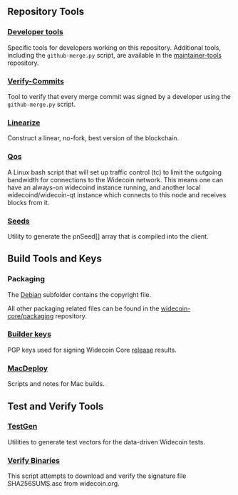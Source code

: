 Repository Tools
---------------------

### [Developer tools](/contrib/devtools) ###
Specific tools for developers working on this repository.
Additional tools, including the `github-merge.py` script, are available in the [maintainer-tools](https://github.com/widecoin-core/widecoin-maintainer-tools) repository.

### [Verify-Commits](/contrib/verify-commits) ###
Tool to verify that every merge commit was signed by a developer using the `github-merge.py` script.

### [Linearize](/contrib/linearize) ###
Construct a linear, no-fork, best version of the blockchain.

### [Qos](/contrib/qos) ###

A Linux bash script that will set up traffic control (tc) to limit the outgoing bandwidth for connections to the Widecoin network. This means one can have an always-on widecoind instance running, and another local widecoind/widecoin-qt instance which connects to this node and receives blocks from it.

### [Seeds](/contrib/seeds) ###
Utility to generate the pnSeed[] array that is compiled into the client.

Build Tools and Keys
---------------------

### Packaging ###
The [Debian](/contrib/debian) subfolder contains the copyright file.

All other packaging related files can be found in the [widecoin-core/packaging](https://github.com/widecoin-core/packaging) repository.

### [Builder keys](/contrib/builder-keys)
PGP keys used for signing Widecoin Core [release](/doc/release-process.md) results.

### [MacDeploy](/contrib/macdeploy) ###
Scripts and notes for Mac builds.

Test and Verify Tools
---------------------

### [TestGen](/contrib/testgen) ###
Utilities to generate test vectors for the data-driven Widecoin tests.

### [Verify Binaries](/contrib/verifybinaries) ###
This script attempts to download and verify the signature file SHA256SUMS.asc from widecoin.org.

